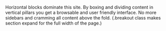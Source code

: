 Horizontal blocks dominate this site. By boxing and dividing content in vertical pillars you get a browsable and user friendly interface. No more sidebars and cramming all content above the fold.
(.breakout class makes section expand for the full width of the page.)
